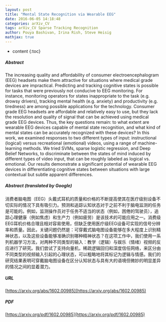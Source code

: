 ```yaml
---
layout: post
title: "Mental State Recognition via Wearable EEG"
date: 2016-06-05 14:18:48
categories: arXiv_CV
tags: arXiv_CV Sparse Tracking Recognition
author: Pouya Bashivan, Irina Rish, Steve Heisig
mathjax: true
---
```


* content
{:toc}

##### Abstract
The increasing quality and affordability of consumer electroencephalogram (EEG) headsets make them attractive for situations where medical grade devices are impractical. Predicting and tracking cognitive states is possible for tasks that were previously not conducive to EEG monitoring. For instance, monitoring operators for states inappropriate to the task (e.g. drowsy drivers), tracking mental health (e.g. anxiety) and productivity (e.g. tiredness) are among possible applications for the technology. Consumer grade EEG headsets are affordable and relatively easy to use, but they lack the resolution and quality of signal that can be achieved using medical grade EEG devices. Thus, the key questions remain: to what extent are wearable EEG devices capable of mental state recognition, and what kind of mental states can be accurately recognized with these devices? In this work, we examined responses to two different types of input: instructional (logical) versus recreational (emotional) videos, using a range of machine-learning methods. We tried SVMs, sparse logistic regression, and Deep Belief Networks, to discriminate between the states of mind induced by different types of video input, that can be roughly labeled as logical vs. emotional. Our results demonstrate a significant potential of wearable EEG devices in differentiating cognitive states between situations with large contextual but subtle apparent differences.

##### Abstract (translated by Google)
消费者脑电图（EEG）头戴式耳机的质量和价格的不断提高使其在医疗级别设备不切实际的情况下具有吸引力。预测和追踪认知状态对于之前不利于脑电监测的任务是可能的。例如，监测操作员对于任务不适当的状态（例如，困倦的驾驶员），追踪心理健康（例如焦虑）和生产力（例如疲劳）是该技术的可能应用之一。消费级EEG耳机价格合理且相对容易使用，但缺乏使用医疗级EEG设备可实现的信号分辨率和质量。因此，关键问题仍然是：可穿戴式脑电图设备能够在多大程度上识别精神状态，以及这些设备能够准确识别哪种精神状态？在这项工作中，我们使用一系列机器学习方法，对两种不同类型的输入：教学（逻辑）与娱乐（情绪）视频的反应进行了研究。我们尝试了支持向量机，稀疏逻辑回归和深度信任网络，来区分由不同类型的视频输入引起的心理状态，可以粗略地将其标记为逻辑与情感。我们的研究结果表明可穿戴脑电图设备在区分认知状态与具有大的语境但微妙的明显差异的情况之间的显着潜力。

##### URL
[https://arxiv.org/abs/1602.00985](https://arxiv.org/abs/1602.00985)

##### PDF
[https://arxiv.org/pdf/1602.00985](https://arxiv.org/pdf/1602.00985)

